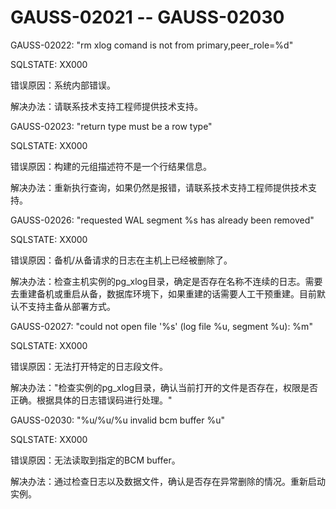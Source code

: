 # GAUSS-02021 -- GAUSS-02030<a name="ZH-CN_TOPIC_0302073230"></a>

GAUSS-02022: "rm xlog comand is not from primary,peer\_role=%d"

SQLSTATE: XX000

错误原因：系统内部错误。

解决办法：请联系技术支持工程师提供技术支持。

GAUSS-02023: "return type must be a row type"

SQLSTATE: XX000

错误原因：构建的元组描述符不是一个行结果信息。

解决办法：重新执行查询，如果仍然是报错，请联系技术支持工程师提供技术支持。

GAUSS-02026: "requested WAL segment %s has already been removed"

SQLSTATE: XX000

错误原因：备机/从备请求的日志在主机上已经被删除了。

解决办法：检查主机实例的pg\_xlog目录，确定是否存在名称不连续的日志。需要去重建备机或重启从备，数据库环境下，如果重建的话需要人工干预重建。目前默认不支持主备从部署方式。

GAUSS-02027: "could not open file '%s' \(log file %u, segment %u\): %m"

SQLSTATE: XX000

错误原因：无法打开特定的日志段文件。

解决办法："检查实例的pg\_xlog目录，确认当前打开的文件是否存在，权限是否正确。根据具体的日志错误码进行处理。"

GAUSS-02030: "%u/%u/%u invalid bcm buffer %u"

SQLSTATE: XX000

错误原因：无法读取到指定的BCM buffer。

解决办法：通过检查日志以及数据文件，确认是否存在异常删除的情况。重新启动实例。

